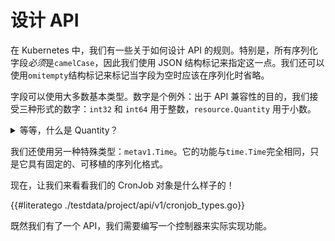 # 设计 API

在 Kubernetes 中，我们有一些关于如何设计 API 的规则。特别是，所有序列化字段*必须*是`camelCase`，因此我们使用 JSON 结构标记来指定这一点。我们还可以使用`omitempty`结构标记来标记当字段为空时应该在序列化时省略。

字段可以使用大多数基本类型。数字是个例外：出于 API 兼容性的目的，我们接受三种形式的数字：`int32` 和 `int64` 用于整数，`resource.Quantity` 用于小数。

<details><summary>等等，什么是 Quantity？</summary>

Quantity 是一种特殊的表示小数的记法，它具有明确定义的固定表示，使其在不同机器上更易于移植。在 Kubernetes 中，当指定 pod 的资源请求和限制时，您可能已经注意到了它们。

它们在概念上类似于浮点数：它们有一个有效数字、基数和指数。它们的可序列化和人类可读格式使用整数和后缀来指定值，就像我们描述计算机存储的方式一样。

例如，值`2m`表示十进制记法中的`0.002`。`2Ki`表示十进制中的`2048`，而`2K`表示十进制中的`2000`。如果我们想指定分数，我们可以切换到一个后缀，让我们使用整数：`2.5`是`2500m`。

有两种支持的基数：10 和 2（分别称为十进制和二进制）。十进制基数用“正常”的 SI 后缀表示（例如`M`和`K`），而二进制基数则用“mebi”记法表示（例如`Mi`和`Ki`）。可以参考[兆字节和二进制兆字节](https://en.wikipedia.org/wiki/Binary_prefix)。

</details>

我们还使用另一种特殊类型：`metav1.Time`。它的功能与`time.Time`完全相同，只是它具有固定的、可移植的序列化格式。

现在，让我们来看看我们的 CronJob 对象是什么样子的！

{{#literatego ./testdata/project/api/v1/cronjob_types.go}}

既然我们有了一个 API，我们需要编写一个控制器来实际实现功能。